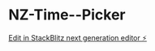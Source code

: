 # NZ-Time--Picker

[Edit in StackBlitz next generation editor ⚡️](https://stackblitz.com/~/github.com/vishwaDeshan/NZ-Time--Picker)
